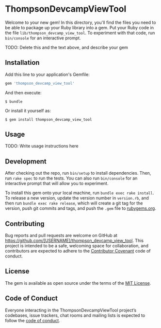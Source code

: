 # ThompsonDevcampViewTool

Welcome to your new gem! In this directory, you'll find the files you need to be able to package up your Ruby library into a gem. Put your Ruby code in the file `lib/thompson_devcamp_view_tool`. To experiment with that code, run `bin/console` for an interactive prompt.

TODO: Delete this and the text above, and describe your gem

## Installation

Add this line to your application's Gemfile:

```ruby
gem 'thompson_devcamp_view_tool'
```

And then execute:

    $ bundle

Or install it yourself as:

    $ gem install thompson_devcamp_view_tool

## Usage

TODO: Write usage instructions here

## Development

After checking out the repo, run `bin/setup` to install dependencies. Then, run `rake spec` to run the tests. You can also run `bin/console` for an interactive prompt that will allow you to experiment.

To install this gem onto your local machine, run `bundle exec rake install`. To release a new version, update the version number in `version.rb`, and then run `bundle exec rake release`, which will create a git tag for the version, push git commits and tags, and push the `.gem` file to [rubygems.org](https://rubygems.org).

## Contributing

Bug reports and pull requests are welcome on GitHub at https://github.com/[USERNAME]/thompson_devcamp_view_tool. This project is intended to be a safe, welcoming space for collaboration, and contributors are expected to adhere to the [Contributor Covenant](http://contributor-covenant.org) code of conduct.

## License

The gem is available as open source under the terms of the [MIT License](https://opensource.org/licenses/MIT).

## Code of Conduct

Everyone interacting in the ThompsonDevcampViewTool project’s codebases, issue trackers, chat rooms and mailing lists is expected to follow the [code of conduct](https://github.com/[USERNAME]/thompson_devcamp_view_tool/blob/master/CODE_OF_CONDUCT.md).
